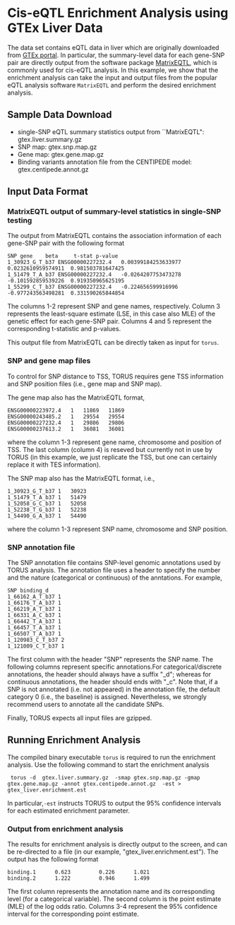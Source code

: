 # Cis-eQTL Enrichment Analysis using GTEx Liver Data 

The data set contains eQTL data in liver which are originally downloaded from [GTEx portal](http://gtexportal.org/home/). In particular, the summary-level data for each gene-SNP pair are directly output from the software package [MatrixEQTL](http://www.bios.unc.edu/research/genomic_software/Matrix_eQTL/), which is commonly used for cis-eQTL analysis. In this example, we show that the enrichment analysis can take the input and output files from the popular eQTL analysis software ``MatrixEQTL`` and perform the desired enrichment analysis. 


## Sample Data Download

* single-SNP eQTL summary statistics output from ``MatrixEQTL": gtex.liver.summary.gz
* SNP map: gtex.snp.map.gz
* Gene map: gtex.gene.map.gz
* Binding variants annotation file from the CENTIPEDE model: gtex.centipede.annot.gz 


## Input Data Format

### MatrixEQTL output of summary-level statistics in single-SNP testing
The output from MatrixEQTL contains the association information of each gene-SNP pair with the following format
```
SNP	gene	beta	 t-stat	p-value
1_30923_G_T_b37	ENSG00000227232.4	0.00399184253633977	0.0232610959574911	0.981503781647425
1_51479_T_A_b37	ENSG00000227232.4	-0.0264207753473278	-0.101592859539226	0.919350965625195
1_55299_C_T_b37	ENSG00000227232.4	-0.224656599916996	-0.977243563498281	0.331590265844854

```
The columns 1-2 represent SNP and gene names, respectively. Column 3 represents the least-square estimate (LSE, in this case also MLE) of the genetic effect for each gene-SNP pair. Columns 4 and 5 represent the corresponding t-statistic and p-values. 

This output file from MatrixEQTL can be directly taken as input for ``torus``.


### SNP and gene map files

To control for SNP distance to TSS, TORUS requires gene TSS information and SNP position files (i.e., gene map and SNP map). 

The gene map also has the MatrixEQTL format,
```Id	Chr	TSS	TSS
ENSG00000223972.4	1	11869	11869
ENSG00000243485.2	1	29554	29554
ENSG00000227232.4	1	29806	29806
ENSG00000237613.2	1	36081	36081
```
where the column 1-3 represent gene name, chromosome and position of TSS. The last column (column 4) is reseved but currently not in use by TORUS (in this example, we just replicate the TSS, but one can certainly replace it with TES information).

The SNP map also has the MatrixEQTL format, i.e., 
```ID	CHROM	POS
1_30923_G_T_b37	1	30923
1_51479_T_A_b37	1	51479
1_52058_G_C_b37	1	52058
1_52238_T_G_b37	1	52238
1_54490_G_A_b37	1	54490
```
where the column 1-3 represent SNP name, chromosome and SNP position. 

### SNP annotation file

The SNP annotation file contains SNP-level genomic annotations used by TORUS analysis. The annotation file uses a header to specify the number and the nature (categorical or continuous) of the anntations. For example,
```
SNP binding_d
1_66162_A_T_b37 1
1_66176_T_A_b37 1
1_66219_A_T_b37 1
1_66331_A_C_b37 1
1_66442_T_A_b37 1
1_66457_T_A_b37 1
1_66507_T_A_b37 1
1_120983_C_T_b37 2
1_121009_C_T_b37 1
```
The first column with the header "SNP" represents the SNP name. The following columns represent specific annotations.For categorical/discrete annotations, the header should always have a suffix "_d"; whereas for continuous annotations, the header should ends with "_c". Note that, if a SNP is not annotated (i.e. not appeared) in the annotation file, the default category  0 (i.e., the baseline) is assigned. Nevertheless, we strongly recommend users to annotate all the candidate SNPs.   

Finally, TORUS expects all input files are gzipped. 



## Running Enrichment Analysis

The compiled binary executable ```torus``` is required to run the enrichment analysis. Use the following command to start the enrichment analysis
```
 torus -d  gtex.liver.summary.gz  -smap gtex.snp.map.gz -gmap gtex.gene.map.gz -annot gtex.centipede.annot.gz  -est > gtex_liver.enrichment.est
```
In particular,```-est``` instructs TORUS to output the 95% confidence intervals for each estimated enrichment parameter.


### Output from enrichment analysis

The results for enrichment analysis is directly output to the screen, and can be re-directed to a file (in our example, "gtex_liver.enrichment.est"). The output has the following format
```
binding.1      0.623         0.226      1.021
binding.2      1.222         0.946      1.499
```
The first column represents the annotation name and its corresponding level (for a categorical variable). The second column is the point estimate (MLE) of the log odds ratio. Columns 3-4 represent the 95% confidence interval for the corresponding point estimate.


